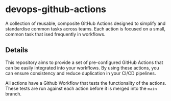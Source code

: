# devops-github-actions

A collection of reusable, composite GitHub Actions designed to simplify and standardise common tasks across teams. Each action is focused on a small, common task that ised frequently in workflows.

## Details

This repository aims to provide a set of pre-configured GitHub Actions that can be easily integrated into your workflows. By using these actions, you can ensure consistency and reduce duplication in your CI/CD pipelines. 

All actions have a Github Workflow that tests the functionality of the actions. These tests are run against each action before it is merged into the `main` branch. 